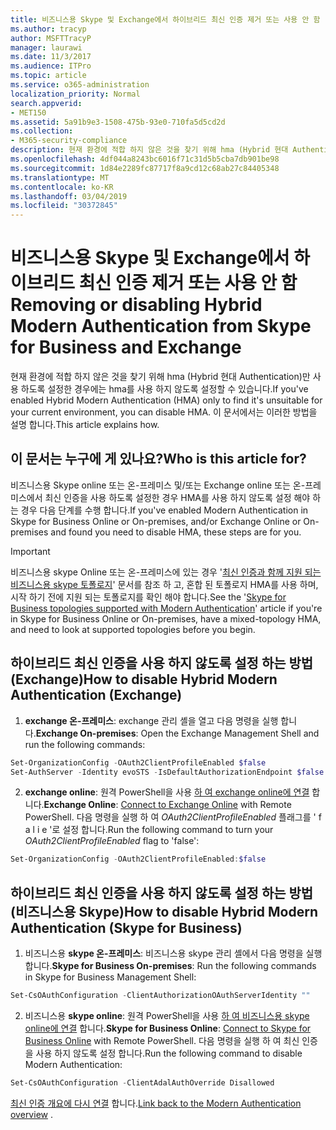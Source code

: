 ```yaml
---
title: 비즈니스용 Skype 및 Exchange에서 하이브리드 최신 인증 제거 또는 사용 안 함
ms.author: tracyp
author: MSFTTracyP
manager: laurawi
ms.date: 11/3/2017
ms.audience: ITPro
ms.topic: article
ms.service: o365-administration
localization_priority: Normal
search.appverid:
- MET150
ms.assetid: 5a91b9e3-1508-475b-93e0-710fa5d5cd2d
ms.collection:
- M365-security-compliance
description: 현재 환경에 적합 하지 않은 것을 찾기 위해 hma (Hybrid 현대 Authentication)만 사용 하도록 설정한 경우에는 hma를 사용 하지 않도록 설정할 수 있습니다. 이 문서에서는 이러한 방법을 설명 합니다.
ms.openlocfilehash: 4df044a8243bc6016f71c31d5b5cba7db901be98
ms.sourcegitcommit: 1d84e2289fc87717f8a9cd12c68ab27c84405348
ms.translationtype: MT
ms.contentlocale: ko-KR
ms.lasthandoff: 03/04/2019
ms.locfileid: "30372845"
---
```

# <a name="removing-or-disabling-hybrid-modern-authentication-from-skype-for-business-and-exchange"></a><span data-ttu-id="ad5a8-104">비즈니스용 Skype 및 Exchange에서 하이브리드 최신 인증 제거 또는 사용 안 함</span><span class="sxs-lookup"><span data-stu-id="ad5a8-104">Removing or disabling Hybrid Modern Authentication from Skype for Business and Exchange</span></span>

<span data-ttu-id="ad5a8-105">현재 환경에 적합 하지 않은 것을 찾기 위해 hma (Hybrid 현대 Authentication)만 사용 하도록 설정한 경우에는 hma를 사용 하지 않도록 설정할 수 있습니다.</span><span class="sxs-lookup"><span data-stu-id="ad5a8-105">If you've enabled Hybrid Modern Authentication (HMA) only to find it's unsuitable for your current environment, you can disable HMA.</span></span> <span data-ttu-id="ad5a8-106">이 문서에서는 이러한 방법을 설명 합니다.</span><span class="sxs-lookup"><span data-stu-id="ad5a8-106">This article explains how.</span></span>
  
## <a name="who-is-this-article-for"></a><span data-ttu-id="ad5a8-107">이 문서는 누구에 게 있나요?</span><span class="sxs-lookup"><span data-stu-id="ad5a8-107">Who is this article for?</span></span>

<span data-ttu-id="ad5a8-108">비즈니스용 Skype online 또는 온-프레미스 및/또는 Exchange online 또는 온-프레미스에서 최신 인증을 사용 하도록 설정한 경우 HMA를 사용 하지 않도록 설정 해야 하는 경우 다음 단계를 수행 합니다.</span><span class="sxs-lookup"><span data-stu-id="ad5a8-108">If you've enabled Modern Authentication in Skype for Business Online or On-premises, and/or Exchange Online or On-premises and found you need to disable HMA, these steps are for you.</span></span>

> [!IMPORTANT]
> <span data-ttu-id="ad5a8-109">비즈니스용 skype Online 또는 온-프레미스에 있는 경우 '[최신 인증과 함께 지원 되는 비즈니스용 skype 토폴로지](https://technet.microsoft.com/en-us/library/mt803262.aspx)' 문서를 참조 하 고, 혼합 된 토폴로지 HMA를 사용 하며, 시작 하기 전에 지원 되는 토폴로지를 확인 해야 합니다.</span><span class="sxs-lookup"><span data-stu-id="ad5a8-109">See the '[Skype for Business topologies supported with Modern Authentication](https://technet.microsoft.com/en-us/library/mt803262.aspx)' article if you're in Skype for Business Online or On-premises, have a mixed-topology HMA, and need to look at supported topologies before you begin.</span></span>
  
## <a name="how-to-disable-hybrid-modern-authentication-exchange"></a><span data-ttu-id="ad5a8-110">하이브리드 최신 인증을 사용 하지 않도록 설정 하는 방법 (Exchange)</span><span class="sxs-lookup"><span data-stu-id="ad5a8-110">How to disable Hybrid Modern Authentication (Exchange)</span></span>

1. <span data-ttu-id="ad5a8-111">**exchange 온-프레미스**: exchange 관리 셸을 열고 다음 명령을 실행 합니다.</span><span class="sxs-lookup"><span data-stu-id="ad5a8-111">**Exchange On-premises**: Open the Exchange Management Shell and run the following commands:</span></span> 

```powershell
Set-OrganizationConfig -OAuth2ClientProfileEnabled $false
Set-AuthServer -Identity evoSTS -IsDefaultAuthorizationEndpoint $false
```

2. <span data-ttu-id="ad5a8-112">**exchange online**: 원격 PowerShell을 사용 [하 여 exchange online에 연결](https://docs.microsoft.com/en-us/powershell/exchange/exchange-online/connect-to-exchange-online-powershell/connect-to-exchange-online-powershell) 합니다.</span><span class="sxs-lookup"><span data-stu-id="ad5a8-112">**Exchange Online**: [Connect to Exchange Online](https://docs.microsoft.com/en-us/powershell/exchange/exchange-online/connect-to-exchange-online-powershell/connect-to-exchange-online-powershell) with Remote PowerShell.</span></span> <span data-ttu-id="ad5a8-113">다음 명령을 실행 하 여 *OAuth2ClientProfileEnabled* 플래그를 ' f a l i e '로 설정 합니다.</span><span class="sxs-lookup"><span data-stu-id="ad5a8-113">Run the following command to turn your  *OAuth2ClientProfileEnabled*  flag to 'false':</span></span>

```powershell    
Set-OrganizationConfig -OAuth2ClientProfileEnabled:$false
```
    
## <a name="how-to-disable-hybrid-modern-authentication-skype-for-business"></a><span data-ttu-id="ad5a8-114">하이브리드 최신 인증을 사용 하지 않도록 설정 하는 방법 (비즈니스용 Skype)</span><span class="sxs-lookup"><span data-stu-id="ad5a8-114">How to disable Hybrid Modern Authentication (Skype for Business)</span></span>

1. <span data-ttu-id="ad5a8-115">비즈니스용 **skype 온-프레미스**: 비즈니스용 skype 관리 셸에서 다음 명령을 실행 합니다.</span><span class="sxs-lookup"><span data-stu-id="ad5a8-115">**Skype for Business On-premises**: Run the following commands in Skype for Business Management Shell:</span></span>

```powershell
Set-CsOAuthConfiguration -ClientAuthorizationOAuthServerIdentity ""
```

2. <span data-ttu-id="ad5a8-116">비즈니스용 **skype online**: 원격 PowerShell을 사용 [하 여 비즈니스용 skype online에 연결](https://docs.microsoft.com/en-us/office365/enterprise/powershell/manage-skype-for-business-online-with-office-365-powershell) 합니다.</span><span class="sxs-lookup"><span data-stu-id="ad5a8-116">**Skype for Business Online**: [Connect to Skype for Business Online](https://docs.microsoft.com/en-us/office365/enterprise/powershell/manage-skype-for-business-online-with-office-365-powershell) with Remote PowerShell.</span></span> <span data-ttu-id="ad5a8-117">다음 명령을 실행 하 여 최신 인증을 사용 하지 않도록 설정 합니다.</span><span class="sxs-lookup"><span data-stu-id="ad5a8-117">Run the following command to disable Modern Authentication:</span></span>

```powershell    
Set-CsOAuthConfiguration -ClientAdalAuthOverride Disallowed
```

<span data-ttu-id="ad5a8-118">[최신 인증 개요에 다시 연결](hybrid-modern-auth-overview.md) 합니다.</span><span class="sxs-lookup"><span data-stu-id="ad5a8-118">[Link back to the Modern Authentication overview](hybrid-modern-auth-overview.md) .</span></span> 
  

